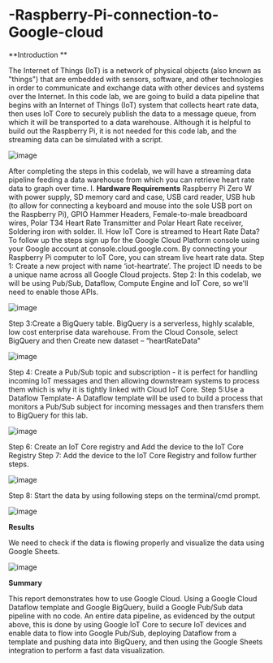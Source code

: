 # -Raspberry-Pi-connection-to-Google-cloud

            
**Introduction **

The Internet of Things (IoT) is a network of physical objects (also known as "things") that are embedded with sensors, software, and other technologies in order to communicate and exchange data with other devices and systems over the Internet. In this code lab, we are going to build a data pipeline that begins with an Internet of Things (IoT) system that collects heart rate data, then uses IoT Core to securely publish the data to a message queue, from which it will be transported to a data warehouse. Although it is helpful to build out the Raspberry Pi, it is not needed for this code lab, and the streaming data can be simulated with a script.

![image](https://user-images.githubusercontent.com/66374184/117496574-3adb8000-af45-11eb-8c7f-9fc264819929.png)

 
After completing the steps in this codelab, we will have a streaming data pipeline feeding a data warehouse from which you can retrieve heart rate data to graph over time.
I.	 **Hardware Requirements**
Raspberry Pi Zero W with power supply, SD memory card and case, USB card reader, USB hub (to allow for connecting a keyboard and mouse into the sole USB port on the Raspberry Pi), GPIO Hammer Headers, Female-to-male breadboard wires, Polar T34 Heart Rate Transmitter and Polar Heart Rate receiver, Soldering iron with solder.
II.	How IoT Core is streamed to Heart Rate Data?
To follow up the steps sign up for the Google Cloud Platform console using your Google account at console.cloud.google.com. By connecting your Raspberry Pi computer to IoT Core, you can stream live heart rate data.
Step 1: Create a new project with name ‘iot-heartrate’. The project ID needs to be a unique name across all Google Cloud projects.
Step 2: In this codelab, we will be using Pub/Sub, Dataflow, Compute Engine and IoT Core, so we'll need to enable those APIs.

![image](https://user-images.githubusercontent.com/66374184/117496608-475fd880-af45-11eb-8409-b838079a988c.png)

 
Step 3:Create a BigQuery table. BigQuery is a serverless, highly scalable, low cost enterprise data warehouse. From the Cloud Console, select BigQuery and then Create new dataset – “heartRateData" 

![image](https://user-images.githubusercontent.com/66374184/117496628-5050aa00-af45-11eb-8b80-c33e26f0a8ff.png)

 
Step 4: Create a Pub/Sub topic and subscription - it is perfect for handling incoming IoT messages and then allowing downstream systems to process them which is why it is tightly linked with Cloud IoT Core.
Step 5:Use a Dataflow Template- A Dataflow template will be used to build a process that monitors a Pub/Sub subject for incoming messages and then transfers them to BigQuery for this lab.

![image](https://user-images.githubusercontent.com/66374184/117496646-56468b00-af45-11eb-81d9-73159b64f9e6.png)


Step 6: Create an IoT Core registry and Add the device to the IoT Core Registry
Step 7: Add the device to the IoT Core Registry and follow further steps.
 
 ![image](https://user-images.githubusercontent.com/66374184/117496662-5d6d9900-af45-11eb-86a3-767b9c6547ae.png)

Step 8: Start the data by using following steps on the terminal/cmd prompt.
 
 ![image](https://user-images.githubusercontent.com/66374184/117496674-6199b680-af45-11eb-9418-d7ab4521881c.png)

 **Results**

We need to check if the data is flowing properly and visualize the data using Google Sheets. 
 
 ![image](https://user-images.githubusercontent.com/66374184/117496698-68282e00-af45-11eb-87d8-a7895e3e84f6.png)

 **Summary**
 
This report demonstrates how to use Google Cloud. Using a Google Cloud Dataflow template and Google BigQuery, build a Google Pub/Sub data pipeline with no code. An entire data pipeline, as evidenced by the output above, this is done by using Google IoT Core to secure IoT devices and enable data to flow into Google Pub/Sub, deploying Dataflow from a template and pushing data into BigQuery, and then using the Google Sheets integration to perform a fast data visualization.
